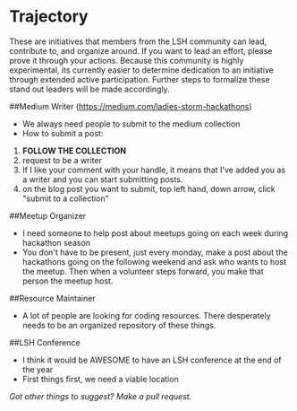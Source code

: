 Trajectory
==========

These are initiatives that members from the LSH community can lead, contribute to, and organize around. If you want to lead an effort, please prove it through your actions. Because this community is highly experimental, its currently easier to determine dedication to an initiative through extended active participation. Further steps to formalize these stand out leaders will be made accordingly.

##Medium Writer (https://medium.com/ladies-storm-hackathons)
* We always need people to submit to the medium collection
* How to submit a post: 
1. **FOLLOW THE COLLECTION**
2. request to be a writer 
3. If I like your comment with your handle, it means that I've added you as a writer and you can start submitting posts. 
4. on the blog post you want to submit, top left hand, down arrow, click "submit to a collection"

##Meetup Organizer
* I need someone to help post about meetups going on each week during hackathon season
* You don't have to be present, just every monday, make a post about the hackathons going on the following weekend and ask who wants to host the meetup. Then when a volunteer steps forward, you make that person the meetup host. 

##Resource Maintainer
* A lot of people are looking for coding resources. There desperately needs to be an organized repository of these things.

##LSH Conference
* I think it would be AWESOME to have an LSH conference at the end of the year
* First things first, we need a viable location

*Got other things to suggest? Make a pull request.*
